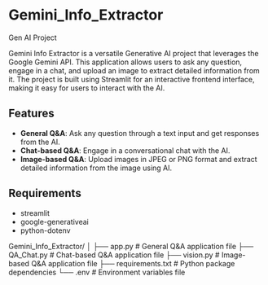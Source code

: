 # Gemini_Info_Extractor
Gen AI Project


Gemini Info Extractor is a versatile Generative AI project that leverages the Google Gemini API. This application allows users to ask any question, engage in a chat, and upload an image to extract detailed information from it. The project is built using Streamlit for an interactive frontend interface, making it easy for users to interact with the AI.

## Features
- **General Q&A**: Ask any question through a text input and get responses from the AI.
- **Chat-based Q&A**: Engage in a conversational chat with the AI.
- **Image-based Q&A**: Upload images in JPEG or PNG format and extract detailed information from the image using AI.

## Requirements
- streamlit
- google-generativeai
- python-dotenv


Gemini_Info_Extractor/
│
├── app.py              # General Q&A application file
├── QA_Chat.py          # Chat-based Q&A application file
├── vision.py           # Image-based Q&A application file
├── requirements.txt    # Python package dependencies
└── .env                # Environment variables file
